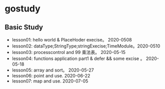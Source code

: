 # gostudy
## Basic Study
- lesson01: hello world & PlaceHoder execise。 2020-0508
- lesson02: dataType;StringType;stringExecise;TimeModule。2020-0510
- lesson03: processcontrol and 99 乘法表。 2020-05-15
- lesson04: functions application part1 & defer && some excise 。 2020-05-18
- lesson05: array and sort。 2020-05-27
- lesson06: point and use.   2020-06-22
- lesson07: map and use. 2020-07-05
